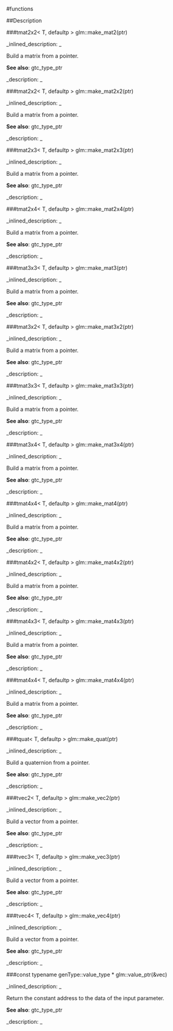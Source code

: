 #functions


<!--
_visible: True_
_advanced: False_
-->

##Description






<!----------------------------------------------------------------------------->

###tmat2x2< T, defaultp > glm::make_mat2(ptr)

<!--
_syntax: glm::make_mat2(ptr)_
_name: glm::make_mat2_
_returns: tmat2x2< T, defaultp >_
_returns_description: _
_parameters: const T *const ptr_
_version_started: 0.10.0_
_version_deprecated: _
_summary: _
_constant: False_
_static: False_
_visible: True_
_advanced: False_
-->

_inlined_description: _

Build a matrix from a pointer.

**See also**: gtc_type_ptr





_description: _







<!----------------------------------------------------------------------------->

###tmat2x2< T, defaultp > glm::make_mat2x2(ptr)

<!--
_syntax: glm::make_mat2x2(ptr)_
_name: glm::make_mat2x2_
_returns: tmat2x2< T, defaultp >_
_returns_description: _
_parameters: const T *const ptr_
_version_started: 0.10.0_
_version_deprecated: _
_summary: _
_constant: False_
_static: False_
_visible: True_
_advanced: False_
-->

_inlined_description: _

Build a matrix from a pointer.

**See also**: gtc_type_ptr





_description: _







<!----------------------------------------------------------------------------->

###tmat2x3< T, defaultp > glm::make_mat2x3(ptr)

<!--
_syntax: glm::make_mat2x3(ptr)_
_name: glm::make_mat2x3_
_returns: tmat2x3< T, defaultp >_
_returns_description: _
_parameters: const T *const ptr_
_version_started: 0.10.0_
_version_deprecated: _
_summary: _
_constant: False_
_static: False_
_visible: True_
_advanced: False_
-->

_inlined_description: _

Build a matrix from a pointer.

**See also**: gtc_type_ptr





_description: _







<!----------------------------------------------------------------------------->

###tmat2x4< T, defaultp > glm::make_mat2x4(ptr)

<!--
_syntax: glm::make_mat2x4(ptr)_
_name: glm::make_mat2x4_
_returns: tmat2x4< T, defaultp >_
_returns_description: _
_parameters: const T *const ptr_
_version_started: 0.10.0_
_version_deprecated: _
_summary: _
_constant: False_
_static: False_
_visible: True_
_advanced: False_
-->

_inlined_description: _

Build a matrix from a pointer.

**See also**: gtc_type_ptr





_description: _







<!----------------------------------------------------------------------------->

###tmat3x3< T, defaultp > glm::make_mat3(ptr)

<!--
_syntax: glm::make_mat3(ptr)_
_name: glm::make_mat3_
_returns: tmat3x3< T, defaultp >_
_returns_description: _
_parameters: const T *const ptr_
_version_started: 0.10.0_
_version_deprecated: _
_summary: _
_constant: False_
_static: False_
_visible: True_
_advanced: False_
-->

_inlined_description: _

Build a matrix from a pointer.

**See also**: gtc_type_ptr





_description: _







<!----------------------------------------------------------------------------->

###tmat3x2< T, defaultp > glm::make_mat3x2(ptr)

<!--
_syntax: glm::make_mat3x2(ptr)_
_name: glm::make_mat3x2_
_returns: tmat3x2< T, defaultp >_
_returns_description: _
_parameters: const T *const ptr_
_version_started: 0.10.0_
_version_deprecated: _
_summary: _
_constant: False_
_static: False_
_visible: True_
_advanced: False_
-->

_inlined_description: _

Build a matrix from a pointer.

**See also**: gtc_type_ptr





_description: _







<!----------------------------------------------------------------------------->

###tmat3x3< T, defaultp > glm::make_mat3x3(ptr)

<!--
_syntax: glm::make_mat3x3(ptr)_
_name: glm::make_mat3x3_
_returns: tmat3x3< T, defaultp >_
_returns_description: _
_parameters: const T *const ptr_
_version_started: 0.10.0_
_version_deprecated: _
_summary: _
_constant: False_
_static: False_
_visible: True_
_advanced: False_
-->

_inlined_description: _

Build a matrix from a pointer.

**See also**: gtc_type_ptr





_description: _







<!----------------------------------------------------------------------------->

###tmat3x4< T, defaultp > glm::make_mat3x4(ptr)

<!--
_syntax: glm::make_mat3x4(ptr)_
_name: glm::make_mat3x4_
_returns: tmat3x4< T, defaultp >_
_returns_description: _
_parameters: const T *const ptr_
_version_started: 0.10.0_
_version_deprecated: _
_summary: _
_constant: False_
_static: False_
_visible: True_
_advanced: False_
-->

_inlined_description: _

Build a matrix from a pointer.

**See also**: gtc_type_ptr





_description: _







<!----------------------------------------------------------------------------->

###tmat4x4< T, defaultp > glm::make_mat4(ptr)

<!--
_syntax: glm::make_mat4(ptr)_
_name: glm::make_mat4_
_returns: tmat4x4< T, defaultp >_
_returns_description: _
_parameters: const T *const ptr_
_version_started: 0.10.0_
_version_deprecated: _
_summary: _
_constant: False_
_static: False_
_visible: True_
_advanced: False_
-->

_inlined_description: _

Build a matrix from a pointer.

**See also**: gtc_type_ptr





_description: _







<!----------------------------------------------------------------------------->

###tmat4x2< T, defaultp > glm::make_mat4x2(ptr)

<!--
_syntax: glm::make_mat4x2(ptr)_
_name: glm::make_mat4x2_
_returns: tmat4x2< T, defaultp >_
_returns_description: _
_parameters: const T *const ptr_
_version_started: 0.10.0_
_version_deprecated: _
_summary: _
_constant: False_
_static: False_
_visible: True_
_advanced: False_
-->

_inlined_description: _

Build a matrix from a pointer.

**See also**: gtc_type_ptr





_description: _







<!----------------------------------------------------------------------------->

###tmat4x3< T, defaultp > glm::make_mat4x3(ptr)

<!--
_syntax: glm::make_mat4x3(ptr)_
_name: glm::make_mat4x3_
_returns: tmat4x3< T, defaultp >_
_returns_description: _
_parameters: const T *const ptr_
_version_started: 0.10.0_
_version_deprecated: _
_summary: _
_constant: False_
_static: False_
_visible: True_
_advanced: False_
-->

_inlined_description: _

Build a matrix from a pointer.

**See also**: gtc_type_ptr





_description: _







<!----------------------------------------------------------------------------->

###tmat4x4< T, defaultp > glm::make_mat4x4(ptr)

<!--
_syntax: glm::make_mat4x4(ptr)_
_name: glm::make_mat4x4_
_returns: tmat4x4< T, defaultp >_
_returns_description: _
_parameters: const T *const ptr_
_version_started: 0.10.0_
_version_deprecated: _
_summary: _
_constant: False_
_static: False_
_visible: True_
_advanced: False_
-->

_inlined_description: _

Build a matrix from a pointer.

**See also**: gtc_type_ptr





_description: _







<!----------------------------------------------------------------------------->

###tquat< T, defaultp > glm::make_quat(ptr)

<!--
_syntax: glm::make_quat(ptr)_
_name: glm::make_quat_
_returns: tquat< T, defaultp >_
_returns_description: _
_parameters: const T *const ptr_
_version_started: 0.10.0_
_version_deprecated: _
_summary: _
_constant: False_
_static: False_
_visible: True_
_advanced: False_
-->

_inlined_description: _

Build a quaternion from a pointer.

**See also**: gtc_type_ptr





_description: _







<!----------------------------------------------------------------------------->

###tvec2< T, defaultp > glm::make_vec2(ptr)

<!--
_syntax: glm::make_vec2(ptr)_
_name: glm::make_vec2_
_returns: tvec2< T, defaultp >_
_returns_description: _
_parameters: const T *const ptr_
_version_started: 0.10.0_
_version_deprecated: _
_summary: _
_constant: False_
_static: False_
_visible: True_
_advanced: False_
-->

_inlined_description: _

Build a vector from a pointer.

**See also**: gtc_type_ptr





_description: _







<!----------------------------------------------------------------------------->

###tvec3< T, defaultp > glm::make_vec3(ptr)

<!--
_syntax: glm::make_vec3(ptr)_
_name: glm::make_vec3_
_returns: tvec3< T, defaultp >_
_returns_description: _
_parameters: const T *const ptr_
_version_started: 0.10.0_
_version_deprecated: _
_summary: _
_constant: False_
_static: False_
_visible: True_
_advanced: False_
-->

_inlined_description: _

Build a vector from a pointer.

**See also**: gtc_type_ptr





_description: _







<!----------------------------------------------------------------------------->

###tvec4< T, defaultp > glm::make_vec4(ptr)

<!--
_syntax: glm::make_vec4(ptr)_
_name: glm::make_vec4_
_returns: tvec4< T, defaultp >_
_returns_description: _
_parameters: const T *const ptr_
_version_started: 0.10.0_
_version_deprecated: _
_summary: _
_constant: False_
_static: False_
_visible: True_
_advanced: False_
-->

_inlined_description: _

Build a vector from a pointer.

**See also**: gtc_type_ptr





_description: _







<!----------------------------------------------------------------------------->

###const typename genType::value_type * glm::value_ptr(&vec)

<!--
_syntax: glm::value_ptr(&vec)_
_name: glm::value_ptr_
_returns: const typename genType::value_type *_
_returns_description: _
_parameters: const genType &vec_
_version_started: 0.10.0_
_version_deprecated: _
_summary: _
_constant: False_
_static: False_
_visible: True_
_advanced: False_
-->

_inlined_description: _

Return the constant address to the data of the input parameter.

**See also**: gtc_type_ptr





_description: _







<!----------------------------------------------------------------------------->

